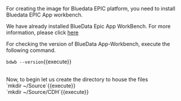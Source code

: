 For creating the image for Bluedata EPIC platform, you need to install Bluedata EPIC App workbench.

We have already installed BlueData Epic App WorkBench. For more information, please click [here](https://bluedata.zendesk.com/hc/en-us/categories/115000240313-App-Workbench)

For checking the version of BlueData App-Workbench, execute the following command.

`bdwb --version`{{execute}}

<br>
Now, to begin let us create the directory to house the files
<br>`mkdir ~/Source`{{execute}}
<br>`mkdir ~/Source/CDH`{{execute}}
